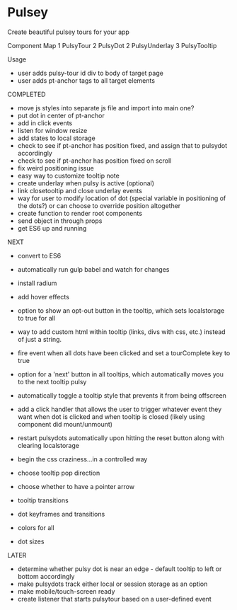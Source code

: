 # Pulsey
Create beautiful pulsey tours for your app


Component Map
1 PulsyTour
2 PulsyDot      2 PulsyUnderlay
3 PulsyTooltip

Usage
- user adds pulsy-tour id div to body of target page
- user adds pt-anchor tags to all target elements


COMPLETED
- move js styles into separate js file and import into main one?
- put dot in center of pt-anchor
- add in click events
- listen for window resize
- add states to local storage
- check to see if pt-anchor has position fixed, and assign that to pulsydot accordingly
- check to see if pt-anchor has position fixed on scroll
- fix weird positioning issue
- easy way to customize tooltip note
- create underlay when pulsy is active (optional)
- link closetooltip and close underlay events
- way for user to modify location of dot (special variable in positioning of the dots?) or can choose to override position altogether
- create function to render root components
- send object in through props
- get ES6 up and running

NEXT
- convert to ES6
- automatically run gulp babel and watch for changes
- install radium
- add hover effects
- option to show an opt-out button in the tooltip, which sets localstorage to true for all
- way to add custom html within tooltip (links, divs with css, etc.) instead of just a string.
- fire event when all dots have been clicked and set a tourComplete key to true

- option for a 'next' button in all tooltips, which automatically moves you to the next tooltip pulsy
- automatically toggle a tooltip style that prevents it from being offscreen
- add a click handler that allows the user to trigger whatever event they want when dot is clicked and when tooltip is closed (likely using component did mount/unmount)
- restart pulsydots automatically upon hitting the reset button along with clearing localstorage
- begin the css craziness...in a controlled way
- choose tooltip pop direction
- choose whether to have a pointer arrow
- tooltip transitions
- dot keyframes and transitions
- colors for all
- dot sizes

LATER
- determine whether pulsy dot is near an edge - default tooltip to left or bottom accordingly
- make pulsydots track either local or session storage as an option
- make mobile/touch-screen ready
- create listener that starts pulsytour based on a user-defined event
